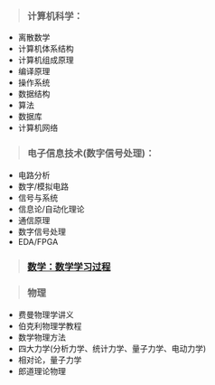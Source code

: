 >### 计算机科学：
- 离散数学
- 计算机体系结构
- 计算机组成原理
- 编译原理
- 操作系统
- 数据结构
- 算法
- 数据库
- 计算机网络

>### 电子信息技术(数字信号处理)：
- 电路分析
- 数字/模拟电路
- 信号与系统
- 信息论/自动化理论
- 通信原理
- 数字信号处理
- EDA/FPGA

>### [数学：数学学习过程](./数学学习计划.md)


>### 物理
- 费曼物理学讲义
- 伯克利物理学教程
- 数学物理方法
- 四大力学(分析力学、统计力学、量子力学、电动力学)
- 相对论，量子力学
- 郎道理论物理

